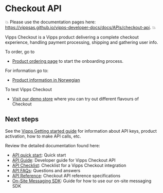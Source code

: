 <!-- START_METADATA
---
title: "Introduction"
sidebar_position: 1
hide_table_of_contents: true
pagination_next: null
pagination_prev: null
---
END_METADATA -->

# Checkout API

<!-- START_COMMENT -->

💥 Please use the documentation pages here: <https://vippsas.github.io/vipps-developer-docs/docs/APIs/checkout-api>. 💥

<!-- END_COMMENT -->

Vipps Checkout is a Vipps product delivering a complete checkout experience, handling payment processing, shipping and gathering user info.

To order, go to
* [Product ordering page](https://portal.vipps.no/register/vippscheckout) to start the onboarding process.

For information go to:

* [Product information in Norwegian](https://www.vipps.no/produkter-og-tjenester/bedrift/ta-betalt-paa-nett/checkout/)

To test Vipps Checkout
* [Visit our demo store](https://demo.vipps.no/vipps-checkout) where you can try out different flavours of Checkout


## Next steps

See the
[Vipps Getting started guide](https://vippsas.github.io/vipps-developer-docs/docs/vipps-developers/vipps-getting-started)
for information about API keys, product activation, how to make API calls, etc.

Review the detailed documentation found here:

* [API quick start](vipps-checkout-api-quick-start.md): Quick start
* [API Guide](vipps-checkout-api.md): Developer guide for Vipps Checkout API
* [API Checklist](vipps-checkout-api-checklist.md): Checklist for a Vipps Checkout integration
* [API FAQs](vipps-checkout-api-faq.md): Questions and answers
* [API Reference](https://vippsas.github.io/vipps-developer-docs/api/checkout): Checkout API reference specifications
* [On-Site Messaging SDK](vipps-checkout-on-site-messaging.md): Guide for how to use our on-site messaging SDK
